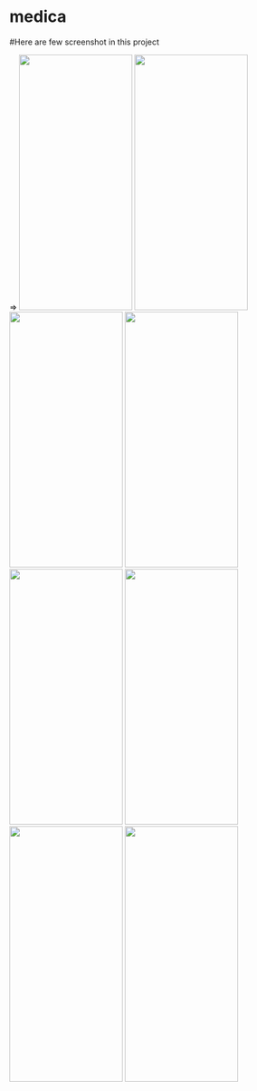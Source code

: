 # medica
#Here are few screenshot in this project

=>
<img src="https://drive.google.com/uc?export=view&id=1SsFq7YeRVtPdqOnaOB-3tOqMQWh7-80U" width="200" height="450">
<img src="https://drive.google.com/uc?export=view&id=11SjE7j9DN0ThDtI-LX1wdF1V6SYCHV7a4" width="200" height="450">
<img src="https://drive.google.com/uc?export=view&id=1SY1Y3ik3gxwC5hoXqpf5NkzeStj1dJII" width="200" height="450">
<img src="https://drive.google.com/uc?export=view&id=1SXbS0caO-GMopXZOvPXiK3vY2eE_gH5T" width="200" height="450">
<img src="https://drive.google.com/uc?export=view&id=1Qhk1acACeBKWMhUR8BULnSs5DJiFtxi2" width="200" height="450">
<img src="https://drive.google.com/uc?export=view&id=1SESQUUCGYzn7xsABAP7mVUFU6CQe48-I" width="200" height="450">
<img src="https://drive.google.com/uc?export=view&id=1QJVj9YWx9GcHk_6yqADXoDfUMPDDBlb_" width="200" height="450">
<img src="https://drive.google.com/uc?export=view&id=1Peir5uuL7N8ogv4La66oX1xn0yyoohow" width="200" height="450">
